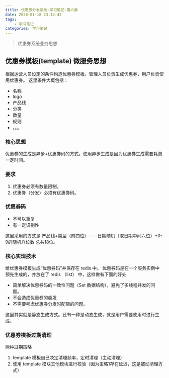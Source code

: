 ```yaml
---
title: 优惠券分发系统-学习笔记-第六章
date: 2020-01-18 23:12:42
tags:
    - 学习笔记
categories: 学习笔记
---
```

> 优惠券系统业务思想

<!-- more -->

## 优惠券模板(template) 微服务思想

根据运营人员设定的条件构造优惠券模板。管理人员负责生成优惠券，用户负责使用优惠券。
这里条件大概包括：

- 名称
- logo
- 产品线
- 分类
- 数量
- 规则
- 。。。

### 核心思想

优惠券的生成是异步+优惠券码的方式。使用异步生成是因为优惠券生成需要耗费一定时间。

### 要求

1. 优惠券必须有数量限制。
1. 优惠券（分发）必须有优惠券码。

### 优惠券码

- 不可以重复
- 有一定识别性

这里采用的方式是
产品线+类型（前四位）——日期随机（取日期中间六位）+0-9的随机八位数
总共18位。

### 核心实现技术

给优惠券模板生成“优惠券码”并保存在 redis 中。
优惠券码是在一个服务实例中预先生成的，并放在了 redis （list） 中，这样做有下面的好处

- 简单解决优惠券码的一致性问题（Set 数据结构），避免了多线程并发的问题。
- 不会造成优惠券的超发
- 不需要考虑优惠券分发时配额的问题。

这里其实就是静态生成方式。还有一种是动态生成，就是用户需要使用时进行生成。

### 优惠券模板过期清理

两种过期策略

1. template 模板自己决定清理频率，定时清理（主动清理）
1. 使用 template 模块其他模块进行校验（因为策略1存在延迟，这是被动清理方式）
